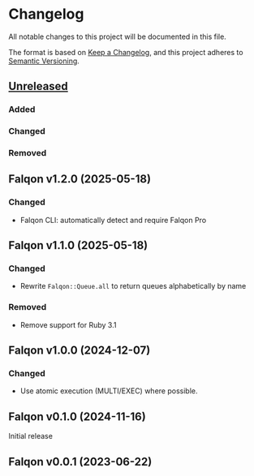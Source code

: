 # Changelog

All notable changes to this project will be documented in this file.

The format is based on [Keep a Changelog](https://keepachangelog.com/en/1.1.0/),
and this project adheres to [Semantic Versioning](https://semver.org/spec/v2.0.0.html).

## [Unreleased]

### Added

### Changed

### Removed

## Falqon v1.2.0 (2025-05-18)

### Changed

- Falqon CLI: automatically detect and require Falqon Pro

## Falqon v1.1.0 (2025-05-18)

### Changed

- Rewrite `Falqon::Queue.all` to return queues alphabetically by name

### Removed

- Remove support for Ruby 3.1

## Falqon v1.0.0 (2024-12-07)

### Changed

- Use atomic execution (MULTI/EXEC) where possible.

## Falqon v0.1.0 (2024-11-16)

Initial release

## Falqon v0.0.1 (2023-06-22)

[unreleased]: https://github.com/floriandejonckheere/falqon/compare/v1.2.0...HEAD
[1.2.0]: https://github.com/floriandejonckheere/falqon/releases/tag/v1.2.0
[1.1.0]: https://github.com/floriandejonckheere/falqon/releases/tag/v1.1.0
[1.0.0]: https://github.com/floriandejonckheere/falqon/releases/tag/v1.0.0
[0.1.0]: https://github.com/floriandejonckheere/falqon/releases/tag/v0.1.0
